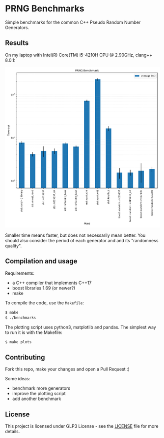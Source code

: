 # PRNG Benchmarks

Simple benchmarks for the common C++ Pseudo Random Number Generators.


## Results

On my laptop with Intel(R) Core(TM) i5-4210H CPU @ 2.90GHz, clang++ 8.0.1:

![](benchmarks-clang++.png)

Smaller time means faster, but does not necessarily mean better. You should
also consider the period of each generator and and its "randomness quality".


## Compilation and usage

Requirements:
- a C++ compiler that implements C++17
- boost libraries 1.69 (or newer?)
- make

To compile the code, use the `Makefile`:

``` bash
$ make
$ ./benchmarks
```

The plotting script uses python3, matplotlib and pandas. The simplest way to run it is with the Makefile:
``` bash
$ make plots
```


## Contributing

Fork this repo, make your changes and open a Pull Request :)

Some ideas:
- benchmark more generators
- improve the plotting script
- add another benchmark


## License

This project is licensed under GLP3 License - see the [LICENSE](LICENSE) file
for more details.